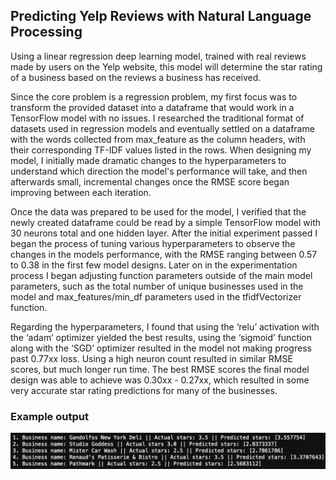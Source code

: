 ## Predicting Yelp Reviews with Natural Language Processing

Using a linear regression deep learning model, trained with real reviews made by users on the Yelp website, this model will determine the star rating of a business based on the reviews a business has received.

Since the core problem is a regression problem, my first focus was to transform the provided dataset into a dataframe that would work in a TensorFlow model with no issues. I researched the traditional format of datasets used in regression models and eventually settled on a dataframe with the words collected from max_feature as the column headers, with their corresponding TF-IDF values listed in the rows. When designing my model, I initially made dramatic changes to the hyperparameters to understand which direction the model's performance will take, and then afterwards small, incremental changes once the RMSE score began improving between each iteration.

Once the data was prepared to be used for the model, I verified that the newly created dataframe could be read by a simple TensorFlow model with 30 neurons total and one hidden layer. After the initial experiment passed I began the process of tuning various hyperparameters to observe the changes in the models performance, with the RMSE ranging between 0.57 to 0.38 in the first few model designs. Later on in the experimentation process I began adjusting function parameters outside of the main model parameters, such as the total number of unique businesses used in the model and max_features/min_df parameters used in the tfidfVectorizer function. 

Regarding the hyperparameters, I found that using the ‘relu’ activation with the ‘adam’ optimizer yielded the best results, using the ‘sigmoid’ function along with the ‘SGD’ optimizer resulted in the model not making progress past 0.77xx loss. Using a high neuron count resulted in similar RMSE scores, but much longer run time. The best RMSE scores the final model design was able to achieve was 0.30xx - 0.27xx, which resulted in some very accurate star rating predictions for many of the businesses.

### Example output
![exImg](images/ExampleOutput.png)

